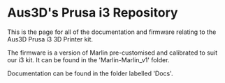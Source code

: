 # Aus3D's Prusa i3 Repository
This is the page for all of the documentation and firmware relating to the Aus3D Prusa i3 3D Printer kit.

The firmware is a version of Marlin pre-customised and calibrated to suit our i3 kit. It can be found in the 'Marlin-Marlin_v1' folder.

Documentation can be found in the folder labelled 'Docs'.
